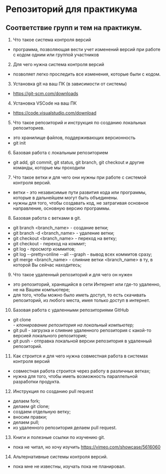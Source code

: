 # Репозиторий для практикума
## Соответствие групп и тем на практикум.

1. Что такое система контроля версий
- программа, позволяющая вести учет изменений версий при работе с кодом одним или группой участников

2. Для чего нужна система контроля версий
- позволяет легко проследить все изменения, которые были с кодом.

3. Установка git на ваш ПК (в зависимости от системы)
- https://git-scm.com/downloads

4. Установка VSCode на ваш ПК
- https://code.visualstudio.com/download

5. Что такое репозиторий и инструкция по созданию локальных репозиториев.
- это хранилище файлов, поддерживающих версионность
- git init

6. Базовая работа с локальным репозиторием
- git add, git commit, git status, git branch, git checkout и другие команды, которые мы проходили

7. Что такое ветки и для чего они нужны при работе с системой контроля версий.
- ветки - это независимые пути развития кода или программы, которые в дальнейшем могут быть объединены.
- нужны для того, чтобы создавать код, не затрагивая основное направление, основную версию программы.

8. Базовая работа с ветками в git.
- git branch <branch_name> - создание ветки;
- git branch -d <branch_name> - удаление ветки;
- git checkout <branch_name> - переход на ветку;
- git checkout <hash> - переход на коммит;
- git log - просмотр коммитов;
- git log --pretty=online --all --graph - вывод всех коммитов сразу;
- git merge <branch_name> - слияние ветки <branch_name> в ту, в которой Вы сейчас находитесь;

9. Что такое удаленный репозиторий и для чего он нужен
- это репозиторий, хранящийся в сети Интернет или где-то удаленно, не на Вашем компьютере;
- для того, чтобы можно было иметь доступ, то есть скачивать репозиторий, из любого места, имея только доступ в интернет.

10. Базовая работа с удаленными репозиториями GitHub
- git clone <address> - клонирование репозитория на локальный компьютер;
- git pull - загрузка и слияние удаленного репозитория с какой-то версией локального репозитория;
- git push - отправка локальной версии репозитория в удаленный репозиторий.

11. Как строится и для чего нужна совместная работа в системах контроля версий
- совместная работа строится через работу в различных ветках;
- нужна для того, чтобы иметь возможность параллельной разработки продукта.

12. Инструкция по созданию pull request
- делаем fork;
- делаем git clone;
- создаем отдельную ветку;
- вносим правки;
- делаем pull;
- из удаленного репозитория делаем pull request.

13. Книги и полезные ссылки по изучению git.
- пока не читал, но хочу изучить https://vimeo.com/showcase/5616060

14. Альтернативные системы контроля версий.
- пока мне не известны, изучать пока не планировал.